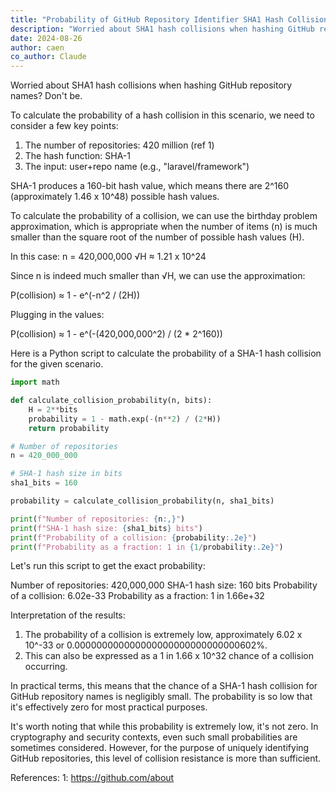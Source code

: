 ```yaml
---
title: "Probability of GitHub Repository Identifier SHA1 Hash Collisions"
description: "Worried about SHA1 hash collisions when hashing GitHub repository names? Don't be."
date: 2024-08-26
author: caen
co_author: Claude
---
```


Worried about SHA1 hash collisions when hashing GitHub repository names? Don't be.

To calculate the probability of a hash collision in this scenario, we need to consider a few key points:

1. The number of repositories: 420 million (ref 1)
2. The hash function: SHA-1
3. The input: user+repo name (e.g., "laravel/framework")

SHA-1 produces a 160-bit hash value, which means there are 2^160 (approximately 1.46 x 10^48) possible hash values.

To calculate the probability of a collision, we can use the birthday problem approximation, which is appropriate when the number of items (n) is much smaller than the square root of the number of possible hash values (H).

In this case:
n = 420,000,000
√H ≈ 1.21 x 10^24

Since n is indeed much smaller than √H, we can use the approximation:

P(collision) ≈ 1 - e^(-n^2 / (2H))

Plugging in the values:

P(collision) ≈ 1 - e^(-(420,000,000^2) / (2 * 2^160))

Here is a Python script to calculate the probability of a SHA-1 hash collision for the given scenario.

```python
import math

def calculate_collision_probability(n, bits):
    H = 2**bits
    probability = 1 - math.exp(-(n**2) / (2*H))
    return probability

# Number of repositories
n = 420_000_000

# SHA-1 hash size in bits
sha1_bits = 160

probability = calculate_collision_probability(n, sha1_bits)

print(f"Number of repositories: {n:,}")
print(f"SHA-1 hash size: {sha1_bits} bits")
print(f"Probability of a collision: {probability:.2e}")
print(f"Probability as a fraction: 1 in {1/probability:.2e}")

```

Let's run this script to get the exact probability:

Number of repositories: 420,000,000
SHA-1 hash size: 160 bits
Probability of a collision: 6.02e-33
Probability as a fraction: 1 in 1.66e+32

Interpretation of the results:

1. The probability of a collision is extremely low, approximately 6.02 x 10^-33 or 0.000000000000000000000000000000602%.
2. This can also be expressed as a 1 in 1.66 x 10^32 chance of a collision occurring.

In practical terms, this means that the chance of a SHA-1 hash collision for GitHub repository names is negligibly small. The probability is so low that it's effectively zero for most practical purposes.

It's worth noting that while this probability is extremely low, it's not zero. In cryptography and security contexts, even such small probabilities are sometimes considered. However, for the purpose of uniquely identifying GitHub repositories, this level of collision resistance is more than sufficient.


References:
1: https://github.com/about
